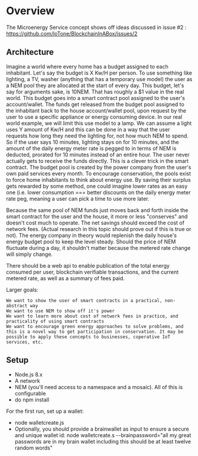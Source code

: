 # Overview

The Microenergy Service concept shows off ideas discussed in issue #2 : https://github.com/IoTone/BlockchainInABox/issues/2

## Architecture

Imagine a world where every home has a budget assigned to each inhabitant. Let's say the budget is X Kw/H per person. To use something like lighting, a TV, washer (anything that has a temporary use model) the user as a NEM pool they are allocated at the start of every day. This budget, let's say for arguments sake, is 10NEM. That has roughly a $1 value in the real world. This budget goes into a smart contract pool assigned to the user's account/wallet. The funds get released from the budget pool assigned to the inhabitant back to the house account/wallet pool, upon request by the user to use a specific appliance or energy consuming device. In our real world example, we will limit this use model to a lamp. We can assume a light uses Y amount of Kw/H and this can be done in a way that the user requests how long they need the lighting for, not how much NEM to spend. So if the user says 10 minutes, lighting stays on for 10 minutes, and the amount of the daily energy meter rate is pegged to in terms of NEM is deducted, prorated for 10 minutes instead of an entire hour. The user never actually gets to receive the funds directly. This is a clever trick in the smart contract. The budget pool is created by the power company from the user's own paid services every month. To encourage conservation, the pools exist to force home inhabitants to think about energy use. By saving their surplus gets rewarded by some method, one could imagine lower rates as an easy one (i.e. lower consumption === better discounts on the daily energy meter rate peg, meaning a user can pick a time to use more later.

Because the same pool of NEM funds just moves back and forth inside the smart contract for the user and the house, it more or less "conserves" and doesn't cost much to operate. The net savings should exceed the cost of network fees. (Actual research in this topic should prove out if this is true or not). The energy company in theory would replenish the daily house's energy budget pool to keep the level steady. Should the price of NEM fluctuate during a day, it shouldn't matter because the metered rate change will simply change.

There should be a web api to enable publication of the total energy consumed per user, blockchain verifiable transactions, and the current metered rate, as well as a summary of fees paid.

Larger goals:

    We want to show the user of smart contracts in a practical, non-abstract way
    We want to use NEM to show off it's power
    We want to learn more about cost of network fees in practice, and practicality of using smart contracts
    We want to encourage green energy approaches to solve problems, and this is a novel way to get participation in conservation. It may be possible to apply these concepts to businesses, coperative IoT services, etc.


## Setup

- Node.js 8.x
- A network
- NEM (you'll need access to a namespace and a mosaic).  All of this is configurable
- do npm install

For the first run, set up a wallet:
- node walletcreate.js
- Optionally, you should provide a brainwallet as input to ensure a secure and unique wallet id:
node walletcreate.s --brainpassword="all my great passwords are in my brain wallet including this should be at least twelve random words"
